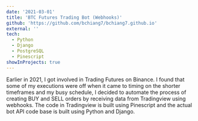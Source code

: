 ```yaml
---
date: '2021-03-01'
title: 'BTC Futures Trading Bot (Webhooks)'
github: 'https://github.com/bchiang7/bchiang7.github.io'
external: ''
tech:
  - Python
  - Django
  - PostgreSQL
  - Pinescript
showInProjects: true
---
```


Earlier in 2021, I got involved in Trading Futures on Binance. I found that some of my executions were off when it came to timing on the shorter timeframes and my busy schedule, I decided to automate the process of creating BUY and SELL orders by receiving data from Tradingview using webhooks. The code in Tradingview is built using Pinescript and the actual bot API code base is built using Python and Django.
